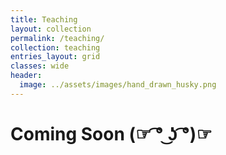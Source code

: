 ```yaml
---
title: Teaching
layout: collection
permalink: /teaching/
collection: teaching
entries_layout: grid
classes: wide
header:
  image: ../assets/images/hand_drawn_husky.png
---
```


# Coming Soon (☞ ͡° ͜ʖ ͡°)☞